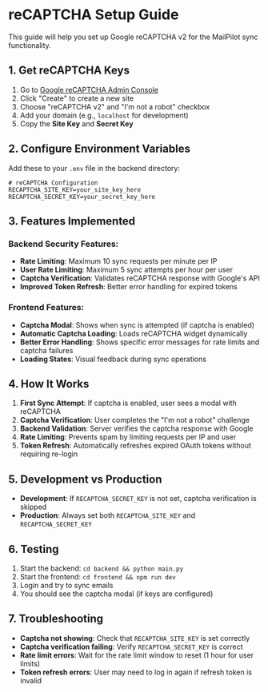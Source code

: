# reCAPTCHA Setup Guide

This guide will help you set up Google reCAPTCHA v2 for the MailPilot sync functionality.

## 1. Get reCAPTCHA Keys

1. Go to [Google reCAPTCHA Admin Console](https://www.google.com/recaptcha/admin)
2. Click "Create" to create a new site
3. Choose "reCAPTCHA v2" and "I'm not a robot" checkbox
4. Add your domain (e.g., `localhost` for development)
5. Copy the **Site Key** and **Secret Key**

## 2. Configure Environment Variables

Add these to your `.env` file in the backend directory:

```env
# reCAPTCHA Configuration
RECAPTCHA_SITE_KEY=your_site_key_here
RECAPTCHA_SECRET_KEY=your_secret_key_here
```

## 3. Features Implemented

### Backend Security Features:
- **Rate Limiting**: Maximum 10 sync requests per minute per IP
- **User Rate Limiting**: Maximum 5 sync attempts per hour per user
- **Captcha Verification**: Validates reCAPTCHA response with Google's API
- **Improved Token Refresh**: Better error handling for expired tokens

### Frontend Features:
- **Captcha Modal**: Shows when sync is attempted (if captcha is enabled)
- **Automatic Captcha Loading**: Loads reCAPTCHA widget dynamically
- **Better Error Handling**: Shows specific error messages for rate limits and captcha failures
- **Loading States**: Visual feedback during sync operations

## 4. How It Works

1. **First Sync Attempt**: If captcha is enabled, user sees a modal with reCAPTCHA
2. **Captcha Verification**: User completes the "I'm not a robot" challenge
3. **Backend Validation**: Server verifies the captcha response with Google
4. **Rate Limiting**: Prevents spam by limiting requests per IP and user
5. **Token Refresh**: Automatically refreshes expired OAuth tokens without requiring re-login

## 5. Development vs Production

- **Development**: If `RECAPTCHA_SECRET_KEY` is not set, captcha verification is skipped
- **Production**: Always set both `RECAPTCHA_SITE_KEY` and `RECAPTCHA_SECRET_KEY`

## 6. Testing

1. Start the backend: `cd backend && python main.py`
2. Start the frontend: `cd frontend && npm run dev`
3. Login and try to sync emails
4. You should see the captcha modal (if keys are configured)

## 7. Troubleshooting

- **Captcha not showing**: Check that `RECAPTCHA_SITE_KEY` is set correctly
- **Captcha verification failing**: Verify `RECAPTCHA_SECRET_KEY` is correct
- **Rate limit errors**: Wait for the rate limit window to reset (1 hour for user limits)
- **Token refresh errors**: User may need to log in again if refresh token is invalid
